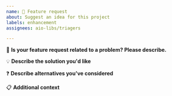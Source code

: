 ```yaml
---
name: 🚀 Feature request
about: Suggest an idea for this project
labels: enhancement
assignees: aio-libs/triagers

---
```


🐣 **Is your feature request related to a problem? Please describe.**
<!-- A clear and concise description of what the problem is. Ex. I'm always frustrated when [...] -->


💡 **Describe the solution you'd like**
<!-- A clear and concise description of what you want to happen. -->


❓ **Describe alternatives you've considered**
<!-- A clear and concise description of any alternative solutions or features you've considered. -->


📋 **Additional context**
<!-- Add any other context or screenshots about the feature request here. -->

